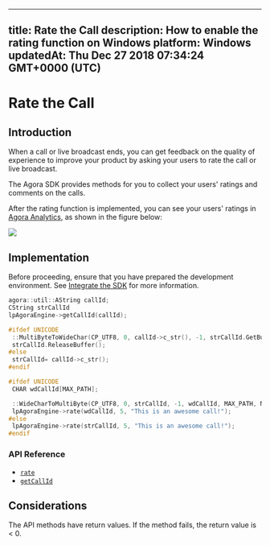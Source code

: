 
---
title: Rate the Call
description: How to enable the rating function on Windows
platform: Windows
updatedAt: Thu Dec 27 2018 07:34:24 GMT+0000 (UTC)
---
# Rate the Call
## Introduction

When a call or live broadcast ends, you can get feedback on the quality of experience to improve your product by asking your users to rate the call or live broadcast.

The Agora SDK provides methods for you to collect your users' ratings and comments on the calls.

After the rating function is implemented, you can see your users' ratings in [Agora Analytics](../../en/Voice/aa_guide.md), as shown in the figure below:

![](https://web-cdn.agora.io/docs-files/1545801217929)

## Implementation

Before proceeding, ensure that you have prepared the development environment. See [Integrate the SDK](../../en/Voice/windows_video.md) for more information.

```c++
agora::util::AString callId;
CString strCallId
lpAgoraEngine->getCallId(callId);

#ifdef UNICODE
 ::MultiByteToWideChar(CP_UTF8, 0, callId->c_str(), -1, strCallId.GetBuffer(128), 128);
 strCallId.ReleaseBuffer();
#else
 strCallId= callId->c_str();
#endif

#ifdef UNICODE
 CHAR wdCallId[MAX_PATH];

 ::WideCharToMultiByte(CP_UTF8, 0, strCallId, -1, wdCallId, MAX_PATH, NULL, NULL);
 lpAgoraEngine->rate(wdCallId, 5, "This is an awesome call!");
#else
 lpAgoraEngine->rate(strCallId, 5, "This is an awesome call!");
#endif
```

### API Reference

- [`rate`](https://docs.agora.io/en/Voice/API%20Reference/cpp/classagora_1_1rtc_1_1_i_rtc_engine.html#a748c30a6339ec9798daa0d1b21585411)
- [`getCallId`](https://docs.agora.io/en/Voice/API%20Reference/cpp/classagora_1_1rtc_1_1_i_rtc_engine.html#af67688d89526926718edb26938d65541)

## Considerations

The API methods have return values. If the method fails, the return value is < 0.
